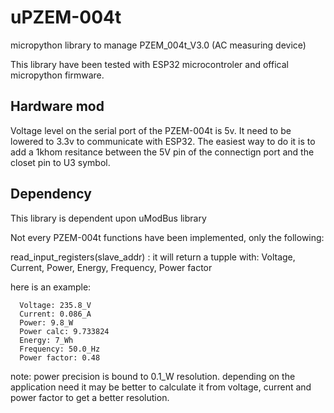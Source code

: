 # uPZEM-004t

micropython library to manage PZEM_004t_V3.0 (AC measuring device)


This library have been tested with ESP32 microcontroler and offical micropython firmware.

## Hardware mod
Voltage level on the serial port of the PZEM-004t is 5v.
It need to be lowered to 3.3v to communicate with ESP32.
The easiest way to do it is to add a 1khom resitance between the 5V pin of the connectign port and the closet pin to U3 symbol.

## Dependency
This library is dependent upon uModBus library



Not every PZEM-004t functions have been implemented, only the following:

  read_input_registers(slave_addr) : it will return a tupple with: Voltage, Current, Power, Energy, Frequency, Power factor


here is an example:
```
  Voltage: 235.8_V
  Current: 0.086_A
  Power: 9.8_W
  Power calc: 9.733824
  Energy: 7_Wh
  Frequency: 50.0_Hz
  Power factor: 0.48
```
note: power precision is bound to 0.1_W resolution.
depending on the application need it may be better to calculate it from voltage, 
current and power factor to get a better resolution.

